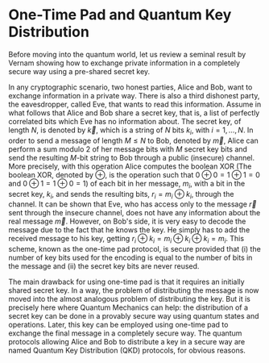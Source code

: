 # One-Time Pad and Quantum Key Distribution

Before moving into the quantum world, let us review a seminal
result by Vernam showing how to exchange private information in a
completely secure way using a pre-shared secret key.

In any cryptographic scenario, two honest parties, Alice and Bob,
want to exchange information in a private way. There is also a
third dishonest party, the eavesdropper, called Eve, that
wants to read this information. Assume in what follows that Alice
and Bob share a secret key, that is, a list of perfectly
correlated bits which Eve has no information about. The secret
key, of length $N$, is denoted by $\vec k$, which is a string of
$N$ bits $k_i$, with $i=1,\ldots,N$. In order to send a message of
length $M\leq N$ to Bob, denoted by $\vec m$, Alice can perform
a sum modulo 2 of her message bits with $M$ secret key bits and
send the resulting $M$-bit string to Bob through a public (insecure) channel. More
precisely, with this operation Alice computes the boolean
XOR (The boolean XOR, denoted by $\oplus$, is the
operation such that $0\oplus 0=1\oplus 1=0$ and $0\oplus 1=1\oplus
0=1$) of each bit in her message, $m_i$, with a bit in the secret
key, $k_i$, and sends the resulting bits, $r_i=m_i\oplus k_i$,
through the channel. It can be shown that Eve, who has access only to
the message $\vec r$ sent through the insecure channel, does not
have any information about the real message $\vec m$. However, on
Bob's side, it is very easy to decode the message due to the fact
that he knows the key. He simply has to add the received message
to his key, getting $r_i\oplus k_i=m_i\oplus k_i\oplus k_i=m_i$.
This scheme, known as the one-time pad
protocol, is secure provided that (i) the number of key bits used
for the encoding is equal to the number of bits in the message and
(ii) the secret key bits are never reused.

The main drawback for using one-time pad is that it requires an
initially shared secret key. In a way, the problem of distributing
the message is now moved into the almost analogous problem of
distributing the key. But it is precisely here where Quantum
Mechanics can help: the distribution of a secret key can be done
in a provably secure way using quantum states and operations.
Later, this key can be employed using one-time pad to exchange the
final message in a completely secure way. The quantum protocols
allowing Alice and Bob to distribute a key in a secure way are named Quantum Key
Distribution (QKD) protocols, for obvious reasons.



